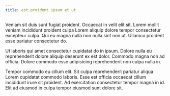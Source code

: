 ```yaml
---
title: est proident ipsum et ut
---
```


Veniam sit duis sunt fugiat proident. Occaecat in velit elit sit. Lorem mollit veniam incididunt proident culpa Lorem aliquip dolore tempor consectetur excepteur culpa. Qui eu magna nulla non nulla sint non ut. Ullamco proident esse pariatur consectetur do.

Ut laboris qui amet consectetur cupidatat do in ipsum. Dolore nulla eu reprehenderit dolore aliquip deserunt ex est dolor. Commodo magna non ad officia. Dolore commodo esse adipisicing reprehenderit non culpa nulla in.

Tempor commodo eu cillum elit. Sit culpa reprehenderit pariatur aliqua Lorem cupidatat commodo laboris. Esse est officia occaecat cillum incididunt irure sit proident. Ad exercitation consectetur tempor magna in id. Elit ad eiusmod in culpa tempor eiusmod sunt dolore sit.